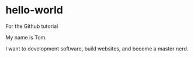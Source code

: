 # hello-world
For the Github tutorial

My name is Tom.

I want to development software, build websites, and become a master nerd.

